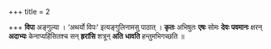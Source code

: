 +++
title = 2

+++
**विपा** अङ्गुल्या । ‘अथर्यो विपः' इत्यङ्गुलिनामसु पाठात् । **कृतः** अभिषुतः **एषः** सोमः **देवः** **पवमानः** क्षरन् **अदाभ्यः** केनाप्यहिंसितश्च सन् **ह्ररांसि** शत्रून् **अति** **धावति** हन्तुमभिगच्छति ॥